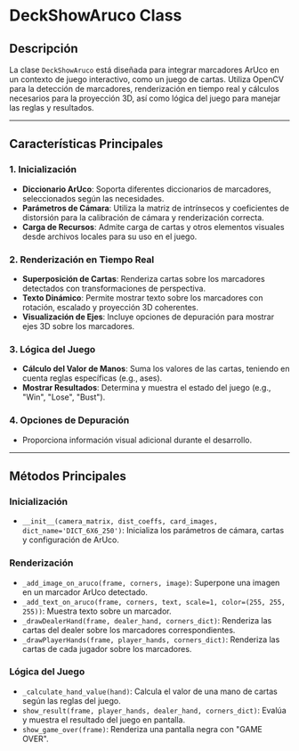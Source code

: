# DeckShowAruco Class

## Descripción

La clase `DeckShowAruco` está diseñada para integrar marcadores ArUco en un contexto de juego interactivo, como un juego de cartas. Utiliza OpenCV para la detección de marcadores, renderización en tiempo real y cálculos necesarios para la proyección 3D, así como lógica del juego para manejar las reglas y resultados.

---

## Características Principales

### 1. **Inicialización**
   - **Diccionario ArUco**: Soporta diferentes diccionarios de marcadores, seleccionados según las necesidades.
   - **Parámetros de Cámara**: Utiliza la matriz de intrínsecos y coeficientes de distorsión para la calibración de cámara y renderización correcta.
   - **Carga de Recursos**: Admite carga de cartas y otros elementos visuales desde archivos locales para su uso en el juego.

### 2. **Renderización en Tiempo Real**
   - **Superposición de Cartas**: Renderiza cartas sobre los marcadores detectados con transformaciones de perspectiva.
   - **Texto Dinámico**: Permite mostrar texto sobre los marcadores con rotación, escalado y proyección 3D coherentes.
   - **Visualización de Ejes**: Incluye opciones de depuración para mostrar ejes 3D sobre los marcadores.

### 3. **Lógica del Juego**
   - **Cálculo del Valor de Manos**: Suma los valores de las cartas, teniendo en cuenta reglas específicas (e.g., ases).
   - **Mostrar Resultados**: Determina y muestra el estado del juego (e.g., "Win", "Lose", "Bust").

### 4. **Opciones de Depuración**
   - Proporciona información visual adicional durante el desarrollo.

---

## Métodos Principales

### Inicialización
- `__init__(camera_matrix, dist_coeffs, card_images, dict_name='DICT_6X6_250')`:
  Inicializa los parámetros de cámara, cartas y configuración de ArUco.

### Renderización
- `_add_image_on_aruco(frame, corners, image)`: Superpone una imagen en un marcador ArUco detectado.
- `_add_text_on_aruco(frame, corners, text, scale=1, color=(255, 255, 255))`: Muestra texto sobre un marcador.
- `_drawDealerHand(frame, dealer_hand, corners_dict)`: Renderiza las cartas del dealer sobre los marcadores correspondientes.
- `_drawPlayerHands(frame, player_hands, corners_dict)`: Renderiza las cartas de cada jugador sobre los marcadores.

### Lógica del Juego
- `_calculate_hand_value(hand)`: Calcula el valor de una mano de cartas según las reglas del juego.
- `show_result(frame, player_hands, dealer_hand, corners_dict)`: Evalúa y muestra el resultado del juego en pantalla.
- `show_game_over(frame)`: Renderiza una pantalla negra con "GAME OVER".